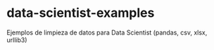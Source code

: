 # data-scientist-examples
Ejemplos de limpieza de datos para Data Scientist (pandas, csv, xlsx, urllib3)
